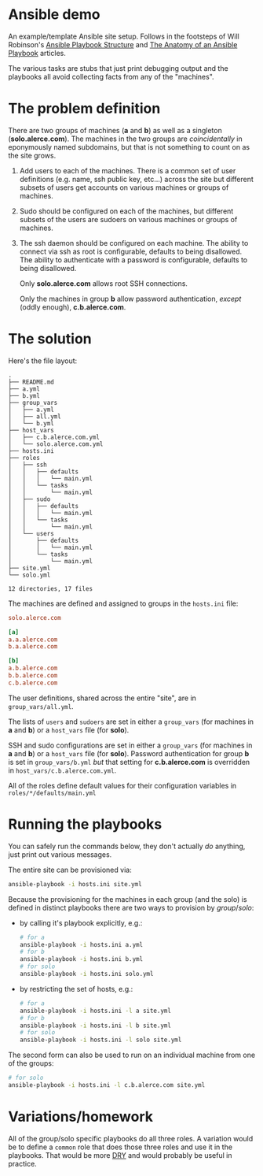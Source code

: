 # Ansible demo

An example/template Ansible site setup.  Follows in the footsteps of
Will Robinson's [Ansible Playbook Structure][structure] and [The
Anatomy of an Ansible Playbook][anatomy] articles.

The various tasks are stubs that just print debugging output and the
playbooks all avoid collecting facts from any of the "machines".

# The problem definition

There are two groups of machines (**a** and **b**) as well as a
singleton (**solo.alerce.com**).  The machines in the two groups are
*coincidentally* in eponymously named subdomains, but that is not
something to count on as the site grows.

1. Add users to each of the machines.  There is a common set of user
   definitions (e.g. name, ssh public key, etc...) across the site but
   different subsets of users get accounts on various machines or
   groups of machines.

2. Sudo should be configured on each of the machines, but different
   subsets of the users are sudoers on various machines or groups of
   machines.

3. The ssh daemon should be configured on each machine.  The ability
   to connect via ssh as root is configurable, defaults to being
   disallowed.  The ability to authenticate with a password is
   configurable, defaults to being disallowed.

   Only **solo.alerce.com** allows root SSH connections.

   Only the machines in group **b** allow password authentication,
   *except* (oddly enough), **c.b.alerce.com**.

# The solution

Here's the file layout:

```
.
├── README.md
├── a.yml
├── b.yml
├── group_vars
│   ├── a.yml
│   ├── all.yml
│   └── b.yml
├── host_vars
│   ├── c.b.alerce.com.yml
│   └── solo.alerce.com.yml
├── hosts.ini
├── roles
│   ├── ssh
│   │   ├── defaults
│   │   │   └── main.yml
│   │   └── tasks
│   │       └── main.yml
│   ├── sudo
│   │   ├── defaults
│   │   │   └── main.yml
│   │   └── tasks
│   │       └── main.yml
│   └── users
│       ├── defaults
│       │   └── main.yml
│       └── tasks
│           └── main.yml
├── site.yml
└── solo.yml

12 directories, 17 files

```

The machines are defined and assigned to groups in the `hosts.ini` file:

```ini
solo.alerce.com

[a]
a.a.alerce.com
b.a.alerce.com

[b]
a.b.alerce.com
b.b.alerce.com
c.b.alerce.com
```

The user definitions, shared across the entire "site", are in
`group_vars/all.yml`.

The lists of `users` and `sudoers` are set in either a `group_vars`
(for machines in **a** and **b**) or a `host_vars` file (for
**solo**).

SSH and sudo configurations are set in either a `group_vars` (for
machines in **a** and **b**) or a `host_vars` file (for **solo**).
Password authentication for group **b** is set in `group_vars/b.yml`
*but* that setting for **c.b.alerce.com** is overridden in
`host_vars/c.b.alerce.com.yml`.

All of the roles define default values for their configuration
variables in `roles/*/defaults/main.yml`

# Running the playbooks

You can safely run the commands below, they don't actually *do*
anything, just print out various messages.

The entire site can be provisioned via:

```sh
ansible-playbook -i hosts.ini site.yml
```

Because the provisioning for the machines in each group (and the solo)
is defined in distinct playbooks there are two ways to provision by
*group*/*solo*:

- by calling it's playbook explicitly, e.g.:

  ```sh
  # for a
  ansible-playbook -i hosts.ini a.yml
  # for b
  ansible-playbook -i hosts.ini b.yml
  # for solo
  ansible-playbook -i hosts.ini solo.yml
  ```

- by restricting the set of hosts, e.g.:

  ```sh
  # for a
  ansible-playbook -i hosts.ini -l a site.yml
  # for b
  ansible-playbook -i hosts.ini -l b site.yml
  # for solo
  ansible-playbook -i hosts.ini -l solo site.yml
  ```

The second form can also be used to run on an individual machine from
one of the groups:

  ```sh
  # for solo
  ansible-playbook -i hosts.ini -l c.b.alerce.com site.yml
  ```

# Variations/homework

All of the group/solo specific playbooks do all three roles.  A
variation would be to define a `common` role that does those three
roles and use it in the playbooks.  That would be more [DRY][dry] and
would probably be useful in practice.

[anatomy]: http://www.oznetnerd.com/anatomy-ansible-playbook/
[dry]: https://en.wikipedia.org/wiki/Don%27t_repeat_yourself
[structure]: http://www.oznetnerd.com/ansible-playbook-structure/
